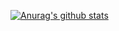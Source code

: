 [![Anurag's github stats](https://github-readme-stats.vercel.app/api?username=hacker233 "![Anurag's github stats")](https://github.com/anuraghazra/github-readme-stats)
